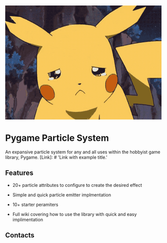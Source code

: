 ![](gifs/pikachuSadj.gif)

# Pygame Particle System

An expansive particle system for any and all uses within the hobbyist game library, Pygame.
[Link]: # 'Link with example title.'


## Features

- 20+ particle attributes to configure to create the desired effect

- Simple and quick particle emitter implmentation

- 10+ starter peramiters

- Full wiki covering how to use the library with quick and easy implimentation

## Contacts
